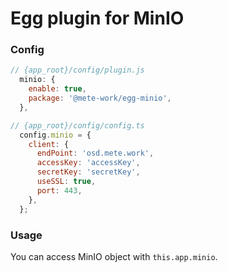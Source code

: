 # Egg plugin for MinIO

### Config

```js
// {app_root}/config/plugin.js
  minio: {
    enable: true,
    package: '@mete-work/egg-minio',
  },
```

```js
// {app_root}/config/config.ts
  config.minio = {
    client: {
      endPoint: 'osd.mete.work',
      accessKey: 'accessKey',
      secretKey: 'secretKey',
      useSSL: true,
      port: 443,
    },
  };
```

### Usage

You can access MinIO object with `this.app.minio`.